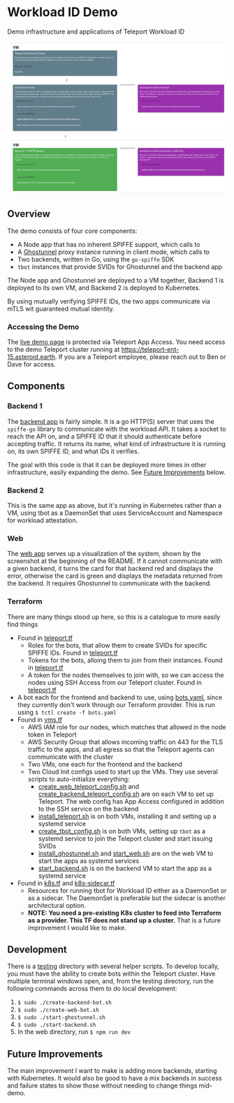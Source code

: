 # Workload ID Demo
Demo infrastructure and applications of Teleport Workload ID

![Image of the demo architecture](./overview.png)

## Overview

The demo consists of four core components:
* A Node app that has no inherent SPIFFE support, which calls to
* A [Ghostunnel](https://github.com/ghostunnel/ghostunnel) proxy instance running in client mode, which calls to
* Two backends, written in Go, using the `go-spiffe` SDK
* `tbot` instances that provide SVIDs for Ghostunnel and the backend app

The Node app and Ghostunnel are deployed to a VM together,
Backend 1 is deployed to its own VM, and Backend 2 is deployed to Kubernetes.

By using mutually verifying SPIFFE IDs, the two apps communicate via mTLS wit
guaranteed mutual identity.

### Accessing the Demo

The [live demo page](https://workload-id-demo.teleport-ent-15.asteroid.earth/) is protected via Teleport App Access. You need access to the
demo Teleport cluster running at https://teleport-ent-15.asteroid.earth.
If you are a Teleport employee, please reach out to Ben or Dave for access.

## Components

### Backend 1

The [backend app](./backend/main.go) is fairly simple. It is a go HTTP(S) server
that uses the `spiffe-go` library to communicate with the workload API. It takes
a socket to reach the API on, and a SPIFFE ID that it should authenticate before
accepting traffic. It returns its name, what kind of infrastructure it is running on,
its own SPIFFE ID, and what IDs it verifies.

The goal with this code is that it can be deployed more times in other infrastructure,
easily expanding the demo. See [Future Improvements](#future-improvements) below.

### Backend 2

This is the same app as above, but it's running in Kubernetes rather than a VM, using tbot as a DaemonSet
that uses ServiceAccount and Namespace for workload attestation.

### Web

The [web app](./web/index.js) serves up a visualization of the system, shown by the
screenshot at the beginning of the README. If it cannot communicate with a given backend,
it turns the card for that backend red and displays the error, otherwise the card is green
and displays the metadata returned from the backend. It requires Ghostunnel to communicate
with the backend.

### Terraform

There are many things stood up here, so this is a catalogue to more easily find things
* Found in [teleport.tf](./terraform/teleport.tf)
  * Roles for the bots, that allow them to create SVIDs for specific SPIFFE IDs. Found in [teleport.tf](./terraform/teleport.tf)
  * Tokens for the bots, alloing them to join from their instances. Found in [teleport.tf](./terraform/teleport.tf)
  * A token for the nodes themselves to join with, so we can access the nodes using SSH Access
from our Teleport cluster. Found in [teleport.tf](./terraform/teleport.tf)
* A bot each for the frontend and backend to use, using [bots.yaml](./terraform/bots.yaml), since they currently don't work through our Terraform provider. This is run
using `$ tctl create -f bots.yaml`
* Found in [vms.tf](./terraform/vms.tf)
  * AWS IAM role for our nodes, which matches that allowed in the node token in Teleport
  * AWS Security Group that allows incoming traffic on 443 for the TLS traffic to the apps, and all egress so that the Teleport agents can communicate with the cluster
  * Two VMs, one each for the frontend and the backend
  * Two Cloud Init configs used to start up the VMs. They use several scripts to auto-initialize everything:
    * [create_web_teleport_config.sh](./terraform/create_web_teleport_config.sh.tftpl) and [create_backend_teleport_config.sh](./terraform/create_backend_teleport_config.sh.tftpl) are on each VM to set up Teleport. The web config has App Access configured in addition to the SSH service on the backend
    * [install_teleport.sh](./terraform/install_teleport.sh) is on both VMs, installing it and setting up a systemd service
    * [create_tbot_config.sh](./terraform/create_tbot_config.sh.tftpl) is on both VMs, setting up `tbot` as a systemd service to join the Teleport cluster and start issuing SVIDs
    * [install_ghostunnel.sh](./terraform/install_ghostunnel.sh.tftpl) and [start_web.sh](./terraform/start_web.sh) are on the web VM to start the apps as systemd services
    * [start_backend.sh](./terraform/start_backend.sh.tftpl) is on the backend VM to start the app as a systemd service
* Found in [k8s.tf](./terraform/k8s.tf) and [k8s-sidecar.tf](./terraform/k8s-sidecar.tf)
  * Resources for running tbot for Workload ID either as a DaemonSet or as a sidecar. The DaemonSet is preferable but the sidecar is another architectural option.
  * **NOTE: You need a pre-existing K8s cluster to feed
  into Terraform as a provider. This TF does not stand up
  a cluster.** That is a future improvement I would like to make.

## Development

There is a [testing](./testing) directory with several helper scripts. To
develop locally, you must have the ability to create bots within the
Teleport cluster. Have multiple terminal windows open, and, from the
testing directory, run the following commands across them to do local development:
1. `$ sudo ./create-backend-bot.sh`
1. `$ sudo ./create-web-bot.sh`
1. `$ sudo ./start-ghostunnel.sh`
1. `$ sudo ./start-backend.sh`
1. In the web directory, run `$ npm run dev`

## Future Improvements

The main improvement I want to make is adding more backends, starting
with Kubernetes. It would also be good to have a mix backends in success
and failure states to show those without needing to change things mid-demo.
